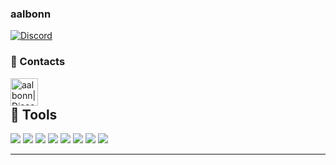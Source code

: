 ### aalbonn ###

[![Discord](https://img.shields.io/discord/888419741247635536?label=Discord&logo=Discord)][discord]


### 📖 Contacts
[<img align="left" alt="aalbonn| Discord" width="44px" src="https://i.ibb.co/YtNhB1V/icons8-discord-new-logo-48.png" />][discord]

<br />

[discord]: https://discord.com/invite/M6Wd6bHhXE

##
## 🔧 Tools

![](https://img.shields.io/badge/OS-windows-informational?style=flat&logo=windows&logoColor=white&color=6aa6f8)
![](https://img.shields.io/badge/Editor-VS_Code-informational?style=flat&logo=vscode&logoColor=white&color=6aa6f8)
![](https://img.shields.io/badge/Code-JavaScript-informational?style=flat&logo=javascript&logoColor=white&color=6aa6f8)
![](https://img.shields.io/badge/Code-Lua-informational?style=flat&logo=lua&logoColor=white&color=6aa6f8)
![](https://img.shields.io/badge/Code-PHP-informational?style=flat&logo=php&logoColor=white&color=6aa6f8)
![](https://img.shields.io/badge/Code-HTML-informational?style=flat&logo=HTML5&logoColor=white&color=6aa6f8)
![](https://img.shields.io/badge/Tools-MySQL-informational?style=flat&logo=mysql&logoColor=white&color=6aa6f8)
![](https://img.shields.io/badge/Tools-GitHub-informational?style=flat&logo=github&logoColor=white&color=6aa6f8)

----
